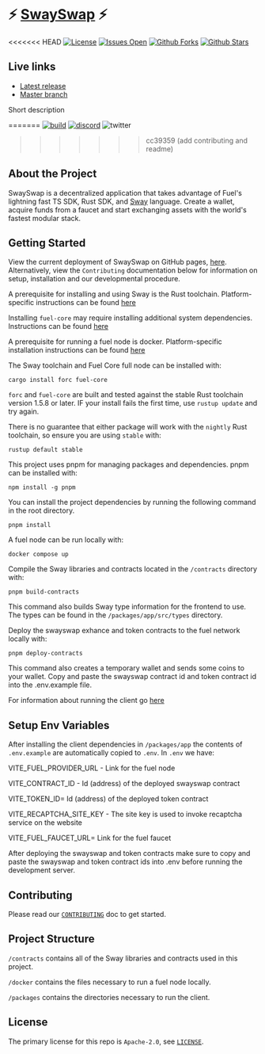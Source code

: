 # ⚡️ [SwaySwap](https://fuellabs.github.io/swayswap) ⚡️

<<<<<<< HEAD
[![License](https://img.shields.io/github/license/FuelLabs/swayswap)](https://github.com/FuelLabs/swayswap)
[![Issues Open](https://img.shields.io/github/issues/FuelLabs/swayswap)](https://github.com/FuelLabs/swayswap)
[![Github Forks](https://img.shields.io/github/forks/FuelLabs/swayswap)](https://github.com/FuelLabs/swayswap)
[![Github Stars](https://img.shields.io/github/stars/FuelLabs/swayswap)](https://github.com/FuelLabs/swayswap)


## Live links

- [Latest release](https://fuellabs.github.io/swayswap)
- [Master branch](https://swayswap.vercel.app/)

Short description

<!-- ![SwaySwap Interface](cover.png) -->
=======
[![build](https://github.com/FuelLabs/swayswap/actions/workflows/gh-pages.yml/badge.svg)](https://github.com/FuelLabs/swayswap/actions/workflows/gh-pages.yml)
[![discord](https://img.shields.io/badge/chat%20on-discord-orange?&logo=discord&logoColor=ffffff&color=7389D8&labelColor=6A7EC2)](https://discord.gg/xfpK4Pe)
![twitter](https://img.shields.io/twitter/follow/SwayLang?style=social)
>>>>>>> cc39359 (add contributing and readme)

## About the Project

SwaySwap is a decentralized application that takes advantage of Fuel's lightning fast TS SDK, Rust SDK, and [Sway](https://github.com/FuelLabs/sway) language. Create a wallet, acquire funds from a faucet and start exchanging assets with the world's fastest modular stack.

## Getting Started

View the current deployment of SwaySwap on GitHub pages, [here](https://fuellabs.github.io/swayswap). Alternatively, view the `Contributing` documentation below for information on setup, installation and our developmental procedure.

A prerequisite for installing and using Sway is the Rust toolchain. Platform-specific instructions can be found [here](https://www.rust-lang.org/tools/install)

Installing `fuel-core` may require installing additional system dependencies. Instructions can be found [here](https://github.com/FuelLabs/fuel-core#building)

A prerequisite for running a fuel node is docker. Platform-specific installation instructions can be found [here](https://docs.docker.com/get-docker/)

The Sway toolchain and Fuel Core full node can be installed with:

```
cargo install forc fuel-core
```

`forc` and `fuel-core` are built and tested against the stable Rust toolchain version 1.5.8 or later. IF your install fails the first time, use `rustup update` and try again.

There is no guarantee that either package will work with the `nightly` Rust toolchain, so ensure you are using `stable` with:

```
rustup default stable
```

This project uses pnpm for managing packages and dependencies. pnpm can be installed with:

```
npm install -g pnpm
```

You can install the project dependencies by running the following command in the root directory.

```
pnpm install
```

A fuel node can be run locally with:

```
docker compose up
```

Compile the Sway libraries and contracts located in the `/contracts` directory with:

```
pnpm build-contracts
```

This command also builds Sway type information for the frontend to use. The types can be found in the `/packages/app/src/types` directory.

Deploy the swayswap exhance and token contracts to the fuel network locally with:

```
pnpm deploy-contracts
```

This command also creates a temporary wallet and sends some coins to your wallet. Copy and paste the swayswap contract id and token contract id into the .env.example file.

For information about running the client go [here](./packages/app/README.md)

## Setup Env Variables

After installing the client dependencies in `/packages/app` the contents of `.env.example` are automatically copied to `.env`. In `.env` we have:

VITE_FUEL_PROVIDER_URL - Link for the fuel node

VITE_CONTRACT_ID - Id (address) of the deployed swayswap contract

VITE_TOKEN_ID= Id (address) of the deployed token contract

VITE_RECAPTCHA_SITE_KEY - The site key is used to invoke recaptcha service on the website

VITE_FUEL_FAUCET_URL= Link for the fuel faucet

After deploying the swayswap and token contracts make sure to copy and paste the swayswap and token contract ids into .env before running the development server.

## Contributing

Please read our [`CONTRIBUTING`](./CONTRIBUTING.md) doc to get started.

## Project Structure

`/contracts` contains all of the Sway libraries and contracts used in this project.

`/docker` contains the files necessary to run a fuel node locally.

`/packages` contains the directories necessary to run the client.

## License

The primary license for this repo is `Apache-2.0`, see [`LICENSE`](./LICENSE).
